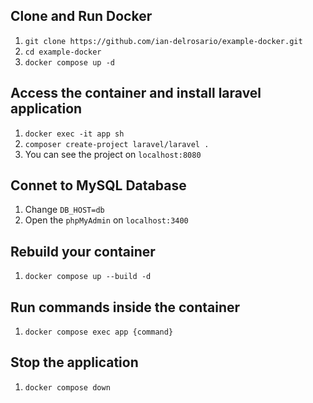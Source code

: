 ## Clone and Run Docker

1. ```git clone https://github.com/ian-delrosario/example-docker.git```
2. ```cd example-docker```
3. ```docker compose up -d```


## Access the container and install laravel application

1. ```docker exec -it app sh```
2. ```composer create-project laravel/laravel .```
3. You can see the project on ```localhost:8080```

## Connet to MySQL Database

1. Change ```DB_HOST=db```
2. Open the ```phpMyAdmin``` on ```localhost:3400```

## Rebuild your container

1. ```docker compose up --build -d``` 

## Run commands inside the container

1. ```docker compose exec app {command}``` 


## Stop the application

1. ```docker compose down ```
